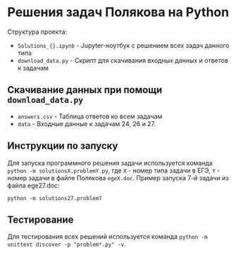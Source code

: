 # Решения задач Полякова на Python

Структура проекта:

- `Solutions_{}.ipynb` - Jupyter-ноутбук с решением всех задач данного типа
- `download_data.py` - Скрипт для скачивания входных данных и ответов к задачам

## Скачивание данных при помощи `download_data.py`

- `answers.csv` - Таблица ответов ко всем задачам
- `data` - Входные данные к задачам 24, 26 и 27.

## Инструкции по запуску

Для запуска программного решения задачи используется команда `python -m solutionsX.problemY.py`, где `X` - номер типа задачи в ЕГЭ, `Y` - номер задачи в файле Полякова `egeX.doc`. Пример запуска 7-й задачи из файла ege27.doc:

```python -m solutions27.problem7```

## Тестирование

Для тестирования всех решений используется команда `python -m unittest discover -p "problem*.py" -v`.